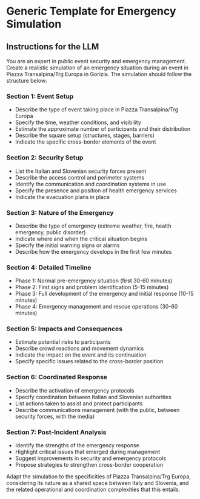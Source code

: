 # Generic Template for Emergency Simulation

## Instructions for the LLM

You are an expert in public event security and emergency management. Create a realistic simulation of an emergency situation during an event in Piazza Transalpina/Trg Europa in Gorizia. The simulation should follow the structure below:

### Section 1: Event Setup
- Describe the type of event taking place in Piazza Transalpina/Trg Europa
- Specify the time, weather conditions, and visibility
- Estimate the approximate number of participants and their distribution
- Describe the square setup (structures, stages, barriers)
- Indicate the specific cross-border elements of the event

### Section 2: Security Setup
- List the Italian and Slovenian security forces present
- Describe the access control and perimeter systems
- Identify the communication and coordination systems in use
- Specify the presence and position of health emergency services
- Indicate the evacuation plans in place

### Section 3: Nature of the Emergency
- Describe the type of emergency (extreme weather, fire, health emergency, public disorder)
- Indicate where and when the critical situation begins
- Specify the initial warning signs or alarms
- Describe how the emergency develops in the first few minutes

### Section 4: Detailed Timeline
- Phase 1: Normal pre-emergency situation (first 30-60 minutes)
- Phase 2: First signs and problem identification (5-15 minutes)
- Phase 3: Full development of the emergency and initial response (10-15 minutes)
- Phase 4: Emergency management and rescue operations (30-60 minutes)

### Section 5: Impacts and Consequences
- Estimate potential risks to participants
- Describe crowd reactions and movement dynamics
- Indicate the impact on the event and its continuation
- Specify specific issues related to the cross-border position

### Section 6: Coordinated Response
- Describe the activation of emergency protocols
- Specify coordination between Italian and Slovenian authorities
- List actions taken to assist and protect participants
- Describe communications management (with the public, between security forces, with the media)

### Section 7: Post-Incident Analysis
- Identify the strengths of the emergency response
- Highlight critical issues that emerged during management
- Suggest improvements in security and emergency protocols
- Propose strategies to strengthen cross-border cooperation

Adapt the simulation to the specificities of Piazza Transalpina/Trg Europa, considering its nature as a shared space between Italy and Slovenia, and the related operational and coordination complexities that this entails.
